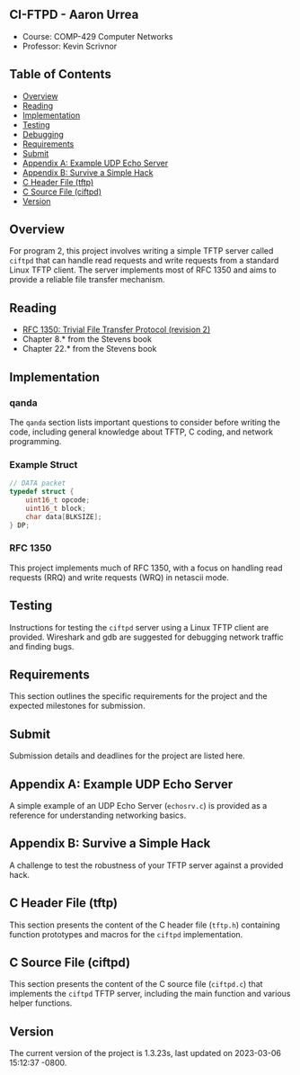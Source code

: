 
## CI-FTPD - Aaron Urrea
 - Course: COMP-429 Computer Networks
 - Professor: Kevin Scrivnor

## Table of Contents

- [Overview](#overview)
- [Reading](#reading)
- [Implementation](#implementation)
- [Testing](#testing)
- [Debugging](#debugging)
- [Requirements](#requirements)
- [Submit](#submit)
- [Appendix A: Example UDP Echo Server](#appendix-a-example-udp-echo-server)
- [Appendix B: Survive a Simple Hack](#appendix-b-survive-a-simple-hack)
- [C Header File (tftp)](#c-header-file-tftp)
- [C Source File (ciftpd)](#c-source-file-ciftpd)
- [Version](#version)

## Overview

For program 2, this project involves writing a simple TFTP server called `ciftpd` that can handle read requests and write requests from a standard Linux TFTP client. The server implements most of RFC 1350 and aims to provide a reliable file transfer mechanism.

## Reading

- [RFC 1350: Trivial File Transfer Protocol (revision 2)](https://tools.ietf.org/html/rfc1350)
- Chapter 8.* from the Stevens book
- Chapter 22.* from the Stevens book

## Implementation

### qanda

The `qanda` section lists important questions to consider before writing the code, including general knowledge about TFTP, C coding, and network programming.

### Example Struct

```c
// DATA packet
typedef struct {
    uint16_t opcode;
    uint16_t block;
    char data[BLKSIZE];
} DP;
```

### RFC 1350

This project implements much of RFC 1350, with a focus on handling read requests (RRQ) and write requests (WRQ) in netascii mode.

## Testing

Instructions for testing the `ciftpd` server using a Linux TFTP client are provided. Wireshark and gdb are suggested for debugging network traffic and finding bugs.

## Requirements

This section outlines the specific requirements for the project and the expected milestones for submission.

## Submit

Submission details and deadlines for the project are listed here.

## Appendix A: Example UDP Echo Server

A simple example of an UDP Echo Server (`echosrv.c`) is provided as a reference for understanding networking basics.

## Appendix B: Survive a Simple Hack

A challenge to test the robustness of your TFTP server against a provided hack.

## C Header File (tftp)

This section presents the content of the C header file (`tftp.h`) containing function prototypes and macros for the `ciftpd` implementation.

## C Source File (ciftpd)

This section presents the content of the C source file (`ciftpd.c`) that implements the `ciftpd` TFTP server, including the main function and various helper functions.

## Version

The current version of the project is 1.3.23s, last updated on 2023-03-06 15:12:37 -0800.
